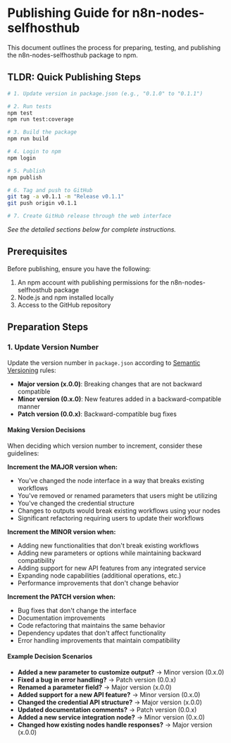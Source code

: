 # Publishing Guide for n8n-nodes-selfhosthub

This document outlines the process for preparing, testing, and publishing the n8n-nodes-selfhosthub package to npm.

## TLDR: Quick Publishing Steps

```bash
# 1. Update version in package.json (e.g., "0.1.0" to "0.1.1")

# 2. Run tests
npm test
npm run test:coverage

# 3. Build the package
npm run build

# 4. Login to npm
npm login

# 5. Publish
npm publish

# 6. Tag and push to GitHub
git tag -a v0.1.1 -m "Release v0.1.1"
git push origin v0.1.1

# 7. Create GitHub release through the web interface
```

*See the detailed sections below for complete instructions.*

## Prerequisites

Before publishing, ensure you have the following:

1. An npm account with publishing permissions for the n8n-nodes-selfhosthub package
2. Node.js and npm installed locally
3. Access to the GitHub repository

## Preparation Steps

### 1. Update Version Number

Update the version number in `package.json` according to [Semantic Versioning](https://semver.org/) rules:

- **Major version (x.0.0)**: Breaking changes that are not backward compatible
- **Minor version (0.x.0)**: New features added in a backward-compatible manner
- **Patch version (0.0.x)**: Backward-compatible bug fixes

#### Making Version Decisions

When deciding which version number to increment, consider these guidelines:

**Increment the MAJOR version when:**
- You've changed the node interface in a way that breaks existing workflows
- You've removed or renamed parameters that users might be utilizing
- You've changed the credential structure
- Changes to outputs would break existing workflows using your nodes
- Significant refactoring requiring users to update their workflows

**Increment the MINOR version when:**
- Adding new functionalities that don't break existing workflows
- Adding new parameters or options while maintaining backward compatibility
- Adding support for new API features from any integrated service
- Expanding node capabilities (additional operations, etc.)
- Performance improvements that don't change behavior

**Increment the PATCH version when:**
- Bug fixes that don't change the interface
- Documentation improvements
- Code refactoring that maintains the same behavior
- Dependency updates that don't affect functionality
- Error handling improvements that maintain compatibility

#### Example Decision Scenarios

- **Added a new parameter to customize output?** → Minor version (0.x.0)
- **Fixed a bug in error handling?** → Patch version (0.0.x)
- **Renamed a parameter field?** → Major version (x.0.0)
- **Added support for a new API feature?** → Minor version (0.x.0)
- **Changed the credential API structure?** → Major version (x.0.0)
- **Updated documentation comments?** → Patch version (0.0.x)
- **Added a new service integration node?** → Minor version (0.x.0)
- **Changed how existing nodes handle responses?** → Major version (x.0.0)

###